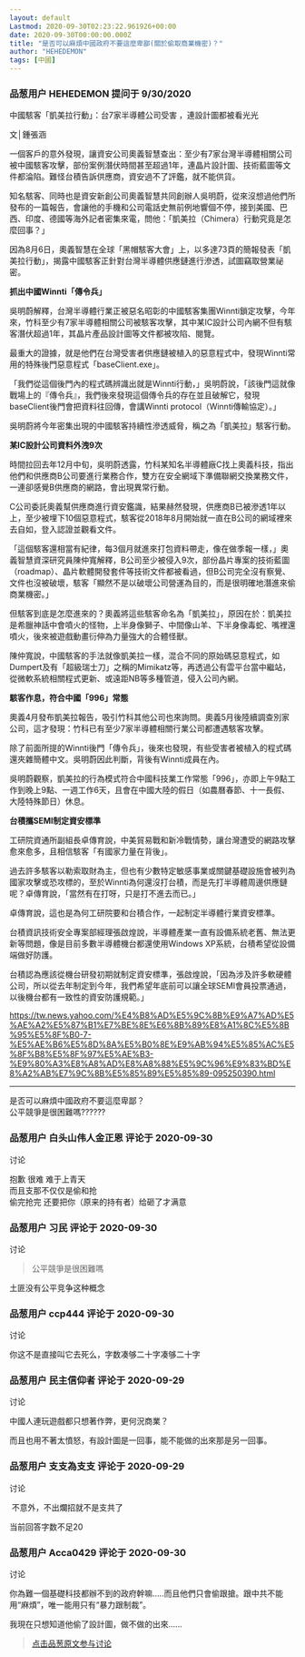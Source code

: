 ```yaml
---
layout: default
Lastmod: 2020-09-30T02:23:22.961926+00:00
date: 2020-09-30T00:00:00.000Z
title: "是否可以麻煩中國政府不要這麼卑鄙(關於偷取商業機密)？"
author: "HEHEDEMON"
tags: [中國]
---
```



### 品葱用户 **HEHEDEMON** 提问于 9/30/2020
    
中國駭客「凱美拉行動」：台7家半導體公司受害 ，連設計圖都被看光光  
  
文│鍾張涵  
  
一個客戶的意外發現，讓資安公司奧義智慧查出：至少有7家台灣半導體相關公司被中國駭客攻擊，部份案例潛伏時間甚至超過1年，連晶片設計圖、技術藍圖等文件都淪陷。難怪台積告訴供應商，資安過不了評鑑，就不能供貨。  
  
知名駭客、同時也是資安新創公司奧義智慧共同創辦人吳明蔚，從來沒想過他們所發布的一篇報告，會讓他的手機和公司電話史無前例地響個不停，接到美國、巴西、印度、德國等海外記者密集來電，問他：「凱美拉（Chimera）行動究竟是怎麼回事？」  
  
因為8月6日，奧義智慧在全球「黑帽駭客大會」上，以多達73頁的簡報發表「凱美拉行動」，揭露中國駭客正針對台灣半導體供應鏈進行滲透，試圖竊取營業祕密。  
  
**抓出中國Winnti「傳令兵」**  
  
吳明蔚解釋，台灣半導體行業正被惡名昭彰的中國駭客集團Winnti鎖定攻擊，今年來，竹科至少有7家半導體相關公司被駭客攻擊，其中某IC設計公司內網不但有駭客潛伏超過1年，其晶片產品設計圖等文件都被攻陷、閱覽。  
  
最重大的證據，就是他們在台灣受害者供應鏈被植入的惡意程式中，發現Winnti常用的特殊後門惡意程式「baseClient.exe」。  
  
「我們從這個後門內的程式碼辨識出就是Winnti行動，」吳明蔚說，「該後門這就像戰場上的『傳令兵』，我們後來發現這個傳令兵的存在並且破解它，發現baseClient後門會把資料往回傳，會講Winnti protocol（Winnti傳輸協定）。」  
  
吳明蔚將今年密集出現的中國駭客持續性滲透威脅，稱之為「凱美拉」駭客行動。  
  
**某IC設計公司資料外洩9次**  
  
時間拉回去年12月中旬，吳明蔚透露，竹科某知名半導體廠C找上奧義科技，指出他們和供應商B公司要進行業務合作，雙方在安全網域下準備聯網交換業務文件，一連卻感覺B供應商的網路，會出現異常行動。  
  
C公司委託奧義幫供應商進行資安鑑識，結果赫然發現，供應商B已被滲透1年以上，至少被埋下10個惡意程式，駭客從2018年8月開始就一直在B公司的網域裡來去自如，登入認證並觀看文件。  
  
「這個駭客還相當有紀律，每3個月就進來打包資料帶走，像在做季報一樣，」奧義智慧資深研究員陳仲寬解釋，B公司至少被侵入9次，部份晶片專案的技術藍圖（roadmap）、晶片軟體開發套件等技術文件都被看過，但B公司完全沒有察覺、文件也沒被破壞，駭客「顯然不是以破壞公司營運為目的，而是很明確地潛進來偷商業機密。」  
  
但駭客到底是怎麼進來的？奧義將這些駭客命名為「凱美拉」，原因在於：凱美拉是希臘神話中會噴火的怪物，上半身像獅子、中間像山羊、下半身像毒蛇、嘴裡還噴火，後來被遊戲動畫衍伸為力量強大的合體怪獸。  
  
陳仲寬說，中國駭客的手法就像凱美拉一樣，混合不同的原始碼惡意程式，如Dumpert及有「超級瑞士刀」之稱的Mimikatz等，再透過公有雲平台當中繼站，從微軟系統相關程式更新、或遠距NB等多種管道，侵入公司內網。  
  
**駭客作息，符合中國「996」常態**  
  
奧義4月發布凱美拉報告，吸引竹科其他公司也來詢問。奧義5月後陸續調查別家公司，這才發現：竹科已有至少7家半導體相關行業公司都遭遇駭客攻擊。  
  
除了前面所提的Winnti後門「傳令兵」，後來也發現，有些受害者被植入的程式碼還夾雜簡體中文。吳明蔚因此判斷，背後有Winnti成員在內。  
  
吳明蔚觀察，凱美拉的行為模式符合中國科技業工作常態「996」，亦即上午9點工作到晚上9點、一週工作6天，且會在中國大陸的假日（如農曆春節、十一長假、大陸特殊節日）休息。  
  
**台積攜SEMI制定資安標準**  
  
工研院資通所副組長卓傳育說，中美貿易戰和新冷戰情勢，讓台灣遭受的網路攻擊愈來愈多，且相信駭客「有國家力量在背後」。  
  
過去許多駭客以勒索取財為主，但也有少數特定敏感事業或關鍵基礎設施會被列為國家攻擊或恐攻標的，至於Winnti為何還沒打台積，而是先打半導體周邊供應鏈呢？卓傳育說，「當然有在打呀，只是打不進去而已。」  
  
卓傳育說，這也是為何工研院要和台積合作，一起制定半導體行業資安標準。  
  
台積資訊技術安全專案部經理張啟煌說，半導體產業一直有設備系統老舊、無法更新等問題，像是目前多數半導體機台都還使用Windows XP系統，台積希望從設備端做好防護。  
  
台積認為應該從機台研發初期就制定資安標準，張啟煌說，「因為涉及許多軟硬體公司，所以從去年制定到今年，我們希望年底前可以讓全球SEMI會員投票通過，以後機台都有一致性的資安防護規範。」  
  
https://tw.news.yahoo.com/%E4%B8%AD%E5%9C%8B%E9%A7%AD%E5%AE%A2%E5%87%B1%E7%BE%8E%E6%8B%89%E8%A1%8C%E5%8B%95%E5%8F%B0-7-%E5%AE%B6%E5%8D%8A%E5%B0%8E%E9%AB%94%E5%85%AC%E5%8F%B8%E5%8F%97%E5%AE%B3-%E9%80%A3%E8%A8%AD%E8%A8%88%E5%9C%96%E9%83%BD%E8%A2%AB%E7%9C%8B%E5%85%89%E5%85%89-095250390.html  
  
  

* * *

  
是否可以麻煩中國政府不要這麼卑鄙？   
公平競爭是很困難嗎??????
    
                

### 品葱用户 **白头山伟人金正恩** 评论于 2020-09-30
讨论

        
抱歉 很难 难于上青天  
而且支那不仅仅是偷和抢  
偷完抢完 还要把你（原来的持有者）给砸了才满意
        
                

### 品葱用户 **习民** 评论于 2020-09-30
讨论

        
> 公平競爭是很困難嗎

  
土匪没有公平竞争这种概念
        
                

### 品葱用户 **ccp444** 评论于 2020-09-30
讨论

        
你这不是直接叫它去死么，字数凑够二十字凑够二十字
        
                

### 品葱用户 **民主信仰者** 评论于 2020-09-29
讨论

        
中國人連玩遊戲都只想著作弊，更何況商業？  
  
而且也用不著太憤怒，有設計圖是一回事，能不能做的出來那是另一回事。
        
                

### 品葱用户 **支支為支支** 评论于 2020-09-29
讨论

        
 不意外，不出爛招就不是支共了  
  
当前回答字数不足20
        
                

### 品葱用户 **Acca0429** 评论于 2020-09-30
讨论

        
你為難一個基礎科技都辦不到的政府幹嘛.....而且他們只會偷跟搶。跟中共不能用“麻煩”，唯一能用只有“暴力跟制裁”。  
  
我現在只想知道他偷了設計圖，做不做的出來......
        
                





> [点击品葱原文参与讨论](https://pincong.rocks/question/31587)

